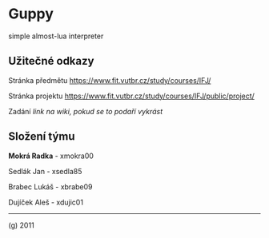 Guppy
=====

simple almost-lua interpreter


Užitečné odkazy
---------------

Stránka předmětu https://www.fit.vutbr.cz/study/courses/IFJ/

Stránka projektu https://www.fit.vutbr.cz/study/courses/IFJ/public/project/

Zadání *link na wiki, pokud se to podaří vykrást*


Složení týmu
------------

**Mokrá Radka** - xmokra00

Sedlák Jan - xsedla85

Brabec Lukáš - xbrabe09

Dujíček Aleš - xdujic01


* * *

(g) 2011
